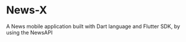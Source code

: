 # News-X
A News mobile application built with Dart language and Flutter SDK, by using the NewsAPI


